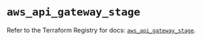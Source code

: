 # `aws_api_gateway_stage`

Refer to the Terraform Registry for docs: [`aws_api_gateway_stage`](https://registry.terraform.io/providers/hashicorp/aws/5.82.1/docs/resources/api_gateway_stage).
